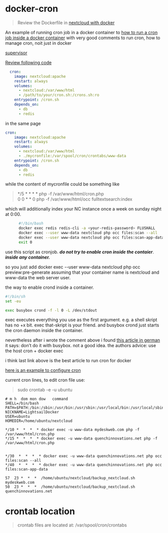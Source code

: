# docker-cron
> Review the Dockerfile in [nextcloud with docker](https://github.com/nextcloud/docker/blob/master/.examples/dockerfiles/cron/apache/Dockerfile)<br/>

An example of running cron job in a docker container to [how to run a cron job inside a docker container](https://stackoverflow.com/questions/37458287/how-to-run-a-cron-job-inside-a-docker-container) with very good comments to run cron, how to manage cron, noit just in docker

[supervisor](https://www.xspdf.com/resolution/50963875.html)

[Review following code](https://help.nextcloud.com/t/docker-setup-cron/78547/5)
```yml
  cron:
    image: nextcloud:apache
    restart: always
    volumes:
      - nextcloud:/var/www/html
      - /path/to/your/cron.sh:/crons.sh:ro
    entrypoint: /cron.sh
    depends_on:
      - db
      - redis
```
in the same page 
```yml
cron:
    image: nextcloud:apache
    restart: always
    volumes:
      - nextcloud:/var/www/html
      - ./mycronfile:/var/spool/cron/crontabs/www-data
    entrypoint: /cron.sh
    depends_on:
      - db
      - redis
```
while the content of mycronfile could be something like

>*/5 * * * * php -f /var/www/html/cron.php <br/>
>0   0 * * 0 php -f /var/www/html/occ fulltextsearch:index

which will additionally index your NC instance once a week on sunday night at 0:00.

```bash
      #!/bin/bash
      docker exec redis redis-cli -a <your-redis-password> FLUSHALL
      docker exec --user www-data nextcloud php occ files:scan --all
      docker exec --user www-data nextcloud php occ files:scan-app-data
      exit 0
```
use this script as cronjob. **_do not try to enable cron inside the contaier_**. **_inside any container._**

so you just add docker exec --user www-data nextcloud php occ preview:pre-generate assuming that your container name is nextcloud and www-data the web server user.

the way to enable crond inside a container.
```bash
#!/bin/sh
set -eu

exec busybox crond -f -l 0 -L /dev/stdout
```
exec executes everything you use as the first argument. e.g. a shell skript has no +x bit. exec that-skript is your friend. and busybox crond just starts the cron daemon inside the container.

nevertheless after i wrote the comment above i found [this article in german](https://www.projekt-rootserver.de/cron-events-in-docker-containern-zum-laufen-bringen/2019/09/) it says: don’t do it with busybox. not a good idea. the authors advice: use the host cron + docker exec

i think last link above is the best article to run cron for docker 



[here is an example to configure cron](https://github.com/nextcloud/docker/tree/488378f8e88071a68bec5c0f846c294fb61ddd76/18.0/apache)

current cron lines, to edit cron file use:
> sudo crontab -e -u ubuntu
```
# m h  dom mon dow   command
SHELL=/bin/bash
PATH=$PATH:/bin:/sbin:/usr/bin:/usr/sbin:/usr/local/bin:/usr/local/sbin
NICKNAME=LightsailDocker
USER=ubuntu
HOMEDIR=/home/ubuntu/nextcloud

*/10 *  *  *  * docker exec -u www-data mydeskweb.com php -f /var/www/html/cron.php
*/15 *  *  *  * docker exec -u www-data quenchinnovations.net php -f /var/www/html/cron.php


*/30  *  *  *  * docker exec -u www-data quenchinnovations.net php occ files:scan --all
*/40  *  *  *  * docker exec -u www-data quenchinnovations.net php occ files:scan-app-data

57  23 *  *  *  /home/ubuntu/nextcloud/backup_nextcloud.sh mydeskweb.com
50  23 *  *  *  /home/ubuntu/nextcloud/backup_nextcloud.sh quenchinnovations.net
```

# crontab location
> crontab files are located at: /var/spool/cron/crontabs
